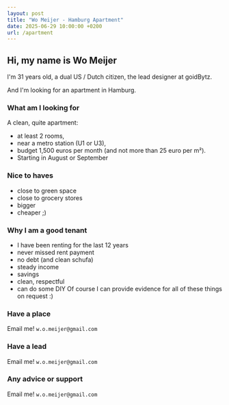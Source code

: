 ```yaml
---
layout: post
title: "Wo Meijer - Hamburg Apartment"
date: 2025-06-29 10:00:00 +0200
url: /apartment
---
```




## Hi, my name is Wo Meijer

I'm 31 years old, a dual US / Dutch citizen, the lead designer at goidBytz.

And I'm looking for an apartment in Hamburg.

### What am I looking for

A clean, quite apartment:

- at least 2 rooms,
- near a metro station (U1 or U3),
- budget 1,500 euros per month (and not more than 25 euro per m²).
- Starting in August or September

### Nice to haves

- close to green space
- close to grocery stores
- bigger
- cheaper ;)

### Why I am a good tenant

- I have been renting for the last 12 years
- never missed rent payment
- no debt (and clean schufa)
- steady income
- savings
- clean, respectful
- can do some DIY
Of course I can provide evidence for all of these things on request :)

### Have a place

Email me! `w.o.meijer@gmail.com`

### Have a lead

Email me! `w.o.meijer@gmail.com`

### Any advice or support

Email me! `w.o.meijer@gmail.com`
